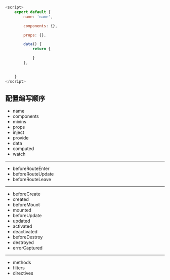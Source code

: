 ```js
<script>
	export default {
		name: 'name',

		components: {},

		props: {},

		data() {
			return {

			}
		},

		
	}
</script>
```

## 配置编写顺序
- name
- components
- mixins
- props
- inject
- provide
- data
- computed
- watch
***
- beforeRouteEnter
- beforeRouteUpdate
- beforeRouteLeave
***
- beforeCreate
- created
- beforeMount
- mounted
- beforeUpdate
- updated
- activated
- deactivated
- beforeDestroy
- destroyed
- errorCaptured
***
- methods
- filters
- directives